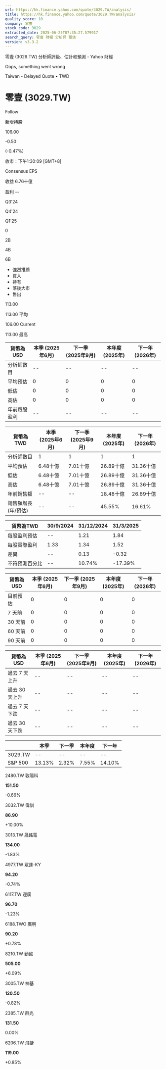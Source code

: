 ```yaml
---
url: https://hk.finance.yahoo.com/quote/3029.TW/analysis/
title: https://hk.finance.yahoo.com/quote/3029.TW/analysis/
quality_score: 10
company: 零壹
stock_code: 3029
extracted_date: 2025-06-25T07:35:27.579917
search_query: 零壹 財報 分析師 預估
version: v3.3.2
---
```


零壹 (3029.TW) 分析師評級、估計和預測 - Yahoo 財經


Oops, something went wrong

 

Taiwan - Delayed Quote • TWD 

# 零壹 (3029.TW)

Follow

 

新增持股

106.00

-0.50

(-0.47%)

收市：下午1:30:09 [GMT+8]

Consensus EPS

收益 6.76十億

盈利 --

Q3'24

Q4'24

Q1'25

0

2B

4B

6B

* 強烈推薦
* 買入
* 持有
* 落後大市
* 售出

113.00

113.00 平均

106.00 Current

113.00 最高

| 貨幣為USD | 本季 (2025年6月) | 下一季 (2025年9月) | 本年度 (2025年) | 下一年 (2026年) |
| --- | --- | --- | --- | --- |
| 分析師數目 | -- | -- | -- | -- |
| 平均預估 | 0 | 0 | 0 | 0 |
| 低估 | 0 | 0 | 0 | 0 |
| 高估 | 0 | 0 | 0 | 0 |
| 年前每股盈利 | -- | -- | -- | -- |

| 貨幣為TWD | 本季 (2025年6月) | 下一季 (2025年9月) | 本年度 (2025年) | 下一年 (2026年) |
| --- | --- | --- | --- | --- |
| 分析師數目 | 1 | 1 | 1 | 1 |
| 平均預估 | 6.48十億 | 7.01十億 | 26.89十億 | 31.36十億 |
| 低估 | 6.48十億 | 7.01十億 | 26.89十億 | 31.36十億 |
| 高估 | 6.48十億 | 7.01十億 | 26.89十億 | 31.36十億 |
| 年前銷售額 | -- | -- | 18.48十億 | 26.89十億 |
| 銷售額增長 (年/預估) | -- | -- | 45.55% | 16.61% |

| 貨幣為TWD | 30/9/2024 | 31/12/2024 | 31/3/2025 |
| --- | --- | --- | --- |
| 每股盈利預估 | -- | 1.21 | 1.84 |
| 每股實際盈利 | 1.33 | 1.34 | 1.52 |
| 差異 | -- | 0.13 | -0.32 |
| 不符預測百分比 | -- | 10.74% | -17.39% |

| 貨幣為USD | 本季 (2025年6月) | 下一季 (2025年9月) | 本年度 (2025年) | 下一年 (2026年) |
| --- | --- | --- | --- | --- |
| 目前預估 | 0 | 0 | 0 | 0 |
| 7 天前 | 0 | 0 | 0 | 0 |
| 30 天前 | 0 | 0 | 0 | 0 |
| 60 天前 | 0 | 0 | 0 | 0 |
| 90 天前 | 0 | 0 | 0 | 0 |

| 貨幣為USD | 本季 (2025年6月) | 下一季 (2025年9月) | 本年度 (2025年) | 下一年 (2026年) |
| --- | --- | --- | --- | --- |
| 過去 7 天上升 | -- | -- | -- | -- |
| 過去 30 天上升 | -- | -- | -- | -- |
| 過去 7 天下跌 | -- | -- | -- | -- |
| 過去 30 天下跌 | -- | -- | -- | -- |

|  | 本季 | 下一季 | 本年度 | 下一年 |
| --- | --- | --- | --- | --- |
| 3029.TW | -- | -- | -- | -- |
| S&P 500 | 13.13% | 2.32% | 7.55% | 14.10% |

2480.TW  敦陽科

**151.50**

-0.66%

3032.TW  偉訓

**86.90**

+10.00%

3013.TW  晟銘電

**134.00**

-1.83%

4977.TW  眾達-KY

**94.20**

-0.74%

6117.TW  迎廣

**96.70**

-1.23%

6188.TWO  廣明

**90.20**

+0.78%

8210.TW  勤誠

**505.00**

+6.09%

3005.TW  神基

**120.50**

-0.82%

2385.TW  群光

**131.50**

0.00%

6206.TW  飛捷

**119.00**

+0.85%